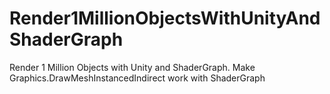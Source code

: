 # Render1MillionObjectsWithUnityAndShaderGraph
Render 1 Million Objects with Unity and ShaderGraph. 
Make Graphics.DrawMeshInstancedIndirect work with ShaderGraph
